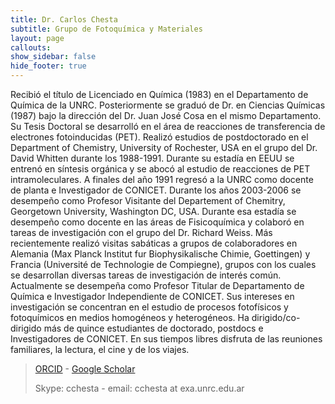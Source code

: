 ```yaml
---
title: Dr. Carlos Chesta
subtitle: Grupo de Fotoquímica y Materiales
layout: page
callouts:
show_sidebar: false
hide_footer: true
---
```


Recibió el título de Licenciado en Química (1983) en el Departamento de Química de la UNRC. Posteriormente se graduó de Dr. en Ciencias Químicas (1987) bajo la dirección del Dr. Juan José Cosa en el mismo Departamento. Su Tesis Doctoral se desarrolló en el área de reacciones de transferencia de electrones fotoinducidas (PET). Realizó estudios de postdoctorado en el Department of Chemistry,  University of Rochester, USA en el grupo del Dr. David Whitten durante los 1988-1991. Durante su estadía en EEUU se entrenó en síntesis orgánica y se abocó al estudio de reacciones de PET intramoleculares. A finales del año 1991 regresó a la UNRC como docente de planta e Investigador de CONICET. Durante los años 2003-2006 se desempeño como Profesor Visitante del Departement of Chemitry, Georgetown University, Washington DC, USA. Durante esa estadía se desempeño como docente en las áreas de Fisicoquímica y colaboró en tareas de investigación con el grupo del Dr. Richard Weiss. Más recientemente realizó visitas sabáticas a grupos de colaboradores en Alemania (Max Planck Institut fur Biophysikalische Chimie, Goettingen) y Francia (Université de Technologie de Compiegne), grupos con los cuales se desarrollan diversas tareas de investigación de interés común.  Actualmente se desempeña como Profesor Titular de Departamento de Química e Investigador Independiente de CONICET. Sus intereses en investigación se concentran en el estudio de procesos fotofísicos y fotoquímicos en medios homogéneos y heterogéneos. Ha dirigido/co-dirigido más de quince estudiantes de doctorado, postdocs e Investigadores de CONICET. En sus tiempos libres disfruta de las reuniones familiares, la lectura, el cine y de los viajes.

> [ORCID](https://orcid.org/0000-0002-7944-1911) - [Google Scholar](https://scholar.google.com/citations?user=MQCHOnsAAAAJ&hl=en&oi=sra)
>
> Skype: cchesta - email: cchesta at exa.unrc.edu.ar
